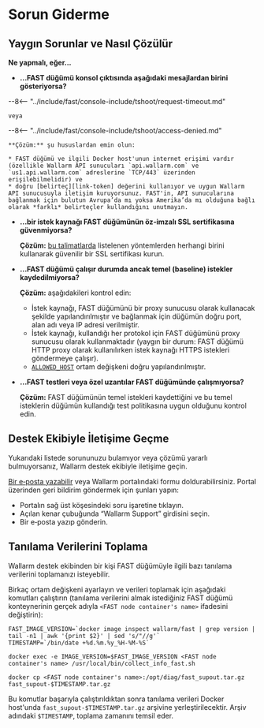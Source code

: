 [doc-allowed-host]:     operations/env-variables.md#limiting-the-number-of-requests-to-be-recorded
[doc-ssl]:              ssl/intro.md
[link-token]:           operations/internals.md#token

#   Sorun Giderme

##  Yaygın Sorunlar ve Nasıl Çözülür

**Ne yapmalı, eğer...**

* **...FAST düğümü konsol çıktısında aşağıdaki mesajlardan birini gösteriyorsa?**

--8<-- "../include/fast/console-include/tshoot/request-timeout.md"
    
    veya

--8<-- "../include/fast/console-include/tshoot/access-denied.md"
    
    **Çözüm:** şu hususlardan emin olun:

    * FAST düğümü ve ilgili Docker host'unun internet erişimi vardır (özellikle Wallarm API sunucuları `api.wallarm.com` ve `us1.api.wallarm.com` adreslerine `TCP/443` üzerinden erişilebilmelidir) ve
    * doğru [belirteç][link-token] değerini kullanıyor ve uygun Wallarm API sunucusuyla iletişim kuruyorsunuz. FAST'in, API sunucularına bağlanmak için bulutun Avrupa’da mı yoksa Amerika’da mı olduğuna bağlı olarak *farklı* belirteçler kullandığını unutmayın.
    
* **...bir istek kaynağı FAST düğümünün öz‑imzalı SSL sertifikasına güvenmiyorsa?**

    **Çözüm:** [bu talimatlarda][doc-ssl] listelenen yöntemlerden herhangi birini kullanarak güvenilir bir SSL sertifikası kurun.
    
* **...FAST düğümü çalışır durumda ancak temel (baseline) istekler kaydedilmiyorsa?**

    **Çözüm:** aşağıdakileri kontrol edin:

    * İstek kaynağı, FAST düğümünü bir proxy sunucusu olarak kullanacak şekilde yapılandırılmıştır ve bağlanmak için düğümün doğru port, alan adı veya IP adresi verilmiştir.
    * İstek kaynağı, kullandığı her protokol için FAST düğümünü proxy sunucusu olarak kullanmaktadır (yaygın bir durum: FAST düğümü HTTP proxy olarak kullanılırken istek kaynağı HTTPS istekleri göndermeye çalışır).
    * [`ALLOWED_HOST`][doc-allowed-host] ortam değişkeni doğru yapılandırılmıştır.
    
* **...FAST testleri veya özel uzantılar FAST düğümünde çalışmıyorsa?**

    **Çözüm:** FAST düğümünün temel istekleri kaydettiğini ve bu temel isteklerin düğümün kullandığı test politikasına uygun olduğunu kontrol edin.

##  Destek Ekibiyle İletişime Geçme

Yukarıdaki listede sorununuzu bulamıyor veya çözümü yararlı bulmuyorsanız, Wallarm destek ekibiyle iletişime geçin.

[Bir e‑posta yazabilir](mailto:support@wallarm.com) veya Wallarm portalındaki formu doldurabilirsiniz. Portal üzerinden geri bildirim göndermek için şunları yapın:

* Portalın sağ üst köşesindeki soru işaretine tıklayın.
* Açılan kenar çubuğunda “Wallarm Support” girdisini seçin.
* Bir e‑posta yazıp gönderin.

##  Tanılama Verilerini Toplama

Wallarm destek ekibinden bir kişi FAST düğümüyle ilgili bazı tanılama verilerini toplamanızı isteyebilir.

Birkaç ortam değişkeni ayarlayın ve verileri toplamak için aşağıdaki komutları çalıştırın (tanılama verilerini almak istediğiniz FAST düğümü konteynerinin gerçek adıyla `<FAST node container's name>` ifadesini değiştirin):

```
FAST_IMAGE_VERSION=`docker image inspect wallarm/fast | grep version | tail -n1 | awk '{print $2}' | sed 's/"//g'`
TIMESTAMP=`/bin/date +%d.%m.%y_%H-%M-%S`

docker exec -e IMAGE_VERSION=$FAST_IMAGE_VERSION <FAST node container's name> /usr/local/bin/collect_info_fast.sh

docker cp <FAST node container's name>:/opt/diag/fast_supout.tar.gz fast_supout-$TIMESTAMP.tar.gz
```

Bu komutlar başarıyla çalıştırıldıktan sonra tanılama verileri Docker host'unda `fast_supout-$TIMESTAMP.tar.gz` arşivine yerleştirilecektir. Arşiv adındaki `$TIMESTAMP`, toplama zamanını temsil eder.